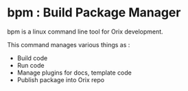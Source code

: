 # bpm : Build Package Manager

bpm is a linux command line tool for Orix development.

This command manages various things as :

* Build code
* Run code
* Manage plugins for docs, template code
* Publish package into Orix repo
